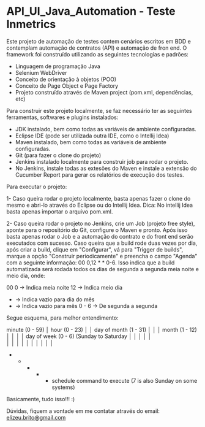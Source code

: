 # API_UI_Java_Automation - Teste Inmetrics

Este projeto de automação de testes contem cenários escritos em BDD e contemplam automação de contratos (API) e automação de fron end. O framework foi construído utilizando as seguintes tecnologias e padrões:

- Linguagem de programação Java
- Selenium WebDriver
- Conceito de orientação à objetos (POO)
- Conceito de Page Object e Page Factory
- Projeto construído através de Maven project (pom.xml, dependências, etc)

Para construir este projeto localmente, se faz necessário ter as seguintes ferramentas, softwares e plugins instalados:

- JDK instalado, bem como todas as variáveis de ambiente configuradas.
- Eclipse IDE (pode ser utilizada outra IDE, como o Intellij Idea)
- Maven instalado, bem como todas as variáveis de ambiente configuradas.
- Git (para fazer o clone do projeto)
- Jenkins instalado localmente para construir job para rodar o projeto.
- No Jenkins, instale todas as extesões do Maven e instale a extensão do Cucumber Report para gerar os relatórios de execução dos testes.

Para executar o projeto:

1- Caso queira rodar o projeto localmente, basta apenas fazer o clone do mesmo e abri-lo através do Eclipse ou do Intellij Idea.
Dica: No intellij Idea basta apenas importar o arquivo pom.xml.

2- Caso queira rodar o projeto no Jenkins, crie um Job (projeto free style), aponte para o repositório do Git, configure o Maven e pronto. Após isso basta apenas rodar o Job e a automação do contrato e do front end serão executados com sucesso. Caso queira que a build rode duas vezes por dia, após criar a build, clique em "Configurar", vá para "Trigger de builds", marque a opção "Construir periodicamente" e preencha o campo "Agenda" com a seguinte informação: 00 0,12 * * 0-6. Isso indica que a build automatizada será rodada todos os dias de segunda a segunda meia noite e meio dia, onde:

00 0 -> Indica meia noite
12 -> Indica meio dia
* -> Indica vazio para dia do mês
* -> Indica vazio para mês
0 - 6 -> De segunda a segunda

Segue esquema, para melhor entendimento:


 minute (0 - 59)
 │ hour (0 - 23)
 │ │ day of month (1 - 31)
 │ │ │ month (1 - 12)
 │ │ │ │ day of week (0 - 6) (Sunday to Saturday
 │ │ │ │ │                                       
 │ │ │ │ │
 │ │ │ │ │
 * * * * *  schedule command to execute
 (7 is also Sunday on some systems)
 
 Basicamente, tudo isso!!! :)

Dúvidas, fiquem a vontade em me contatar através do email: elizeu.brito@gmail.com
